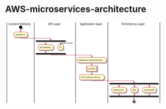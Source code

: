 # AWS-microservices-architecture

![Top level](https://github.com/angoa/AWS-microservices-architecture/blob/master/a.svg)
